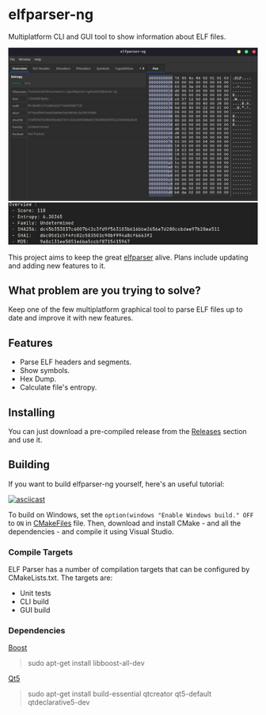 # elfparser-ng

Multiplatform CLI and GUI tool to show information about ELF files.

![gui](assets/elfparser-ng.png)
![cli](assets/elfparser-ng-cli.png)

This project aims to keep the great [elfparser](https://github.com/jacob-baines/elfparser) alive. Plans include updating and adding new features to it.

## What problem are you trying to solve?

Keep one of the few multiplatform graphical tool to parse ELF files up to date and improve it with new features.

## Features

* Parse ELF headers and segments.
* Show symbols.
* Hex Dump.
* Calculate file's entropy.

## Installing

You can just download a pre-compiled release from the [Releases](https://github.com/mentebinaria/elfparser-ng/releases) section and use it.

## Building

If you want to build elfparser-ng yourself, here's an useful tutorial:

[![asciicast](https://asciinema.org/a/444072.svg)](https://asciinema.org/a/444072)

To build on Windows, set the `option(windows "Enable Windows build." OFF` to `ON` in [CMakeFiles](CMakeLists.txt) file. Then, download and install CMake - and all the dependencies - and compile it using Visual Studio.

### Compile Targets

ELF Parser has a number of compilation targets that can be configured by CMakeLists.txt. The targets are:

* Unit tests
* CLI build
* GUI build

### Dependencies

[Boost](http://robots.uc3m.es/installation-guides/install-boost.html#install-boost-windows)
> sudo apt-get install libboost-all-dev

[Qt5](https://www.qt.io/download-open-source)
> sudo apt-get install build-essential qtcreator qt5-default  qtdeclarative5-dev
